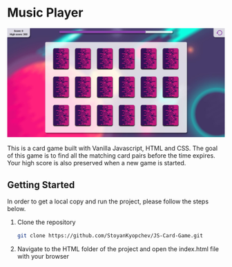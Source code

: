 # Music Player

![Alt text](./Images/Card%20Game%20showcase%20img.JPG)

This is a card game built with Vanilla Javascript, HTML and CSS. The goal of this game is to find all the matching card pairs before the time expires. Your high score is also preserved when a new game is started.

## Getting Started

In order to get a local copy and run the project, please follow the steps below.

1. Clone the repository
   ```sh
   git clone https://github.com/StoyanKyopchev/JS-Card-Game.git
   ```
2. Navigate to the HTML folder of the project and open the index.html file with your browser
